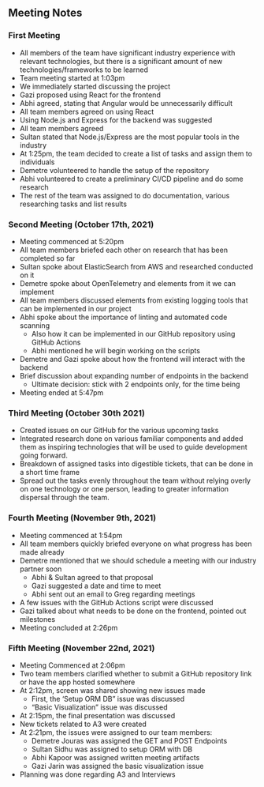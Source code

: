 ## Meeting Notes

### First Meeting

- All members of the team have significant industry experience with relevant technologies, but there is a significant amount of new technologies/frameworks to be learned
- Team meeting started at 1:03pm
- We immediately started discussing the project
- Gazi proposed using React for the frontend
- Abhi agreed, stating that Angular would be unnecessarily difficult
- All team members agreed on using React
- Using Node.js and Express for the backend was suggested
- All team members agreed
- Sultan stated that Node.js/Express are the most popular tools in the industry
- At 1:25pm, the team decided to create a list of tasks and assign them to individuals
- Demetre volunteered to handle the setup of the repository
- Abhi volunteered to create a preliminary CI/CD pipeline and do some research
- The rest of the team was assigned to do documentation, various researching tasks and list results

### Second Meeting (October 17th, 2021)

- Meeting commenced at 5:20pm
- All team members briefed each other on research that has been completed so far
- Sultan spoke about ElasticSearch from AWS and researched conducted on it
- Demetre spoke about OpenTelemetry and elements from it we can implement
- All team members discussed elements from existing logging tools that can be implemented in our project
- Abhi spoke about the importance of linting and automated code scanning
  - Also how it can be implemented in our GitHub repository using GitHub Actions
  - Abhi mentioned he will begin working on the scripts
- Demetre and Gazi spoke about how the frontend will interact with the backend
- Brief discussion about expanding number of endpoints in the backend
  - Ultimate decision: stick with 2 endpoints only, for the time being
- Meeting ended at 5:47pm


### Third Meeting (October 30th 2021)

- Created issues on our GitHub for the various upcoming tasks
- Integrated research done on various familiar components and added them as inspiring technologies that will be used to guide development going forward.
- Breakdown of assigned tasks into digestible tickets, that can be done in a short time frame
- Spread out the tasks evenly throughout the team without relying overly on one technology or one person, leading to greater information dispersal through the team.

### Fourth Meeting (November 9th, 2021)

- Meeting commenced at 1:54pm
- All team members quickly briefed everyone on what progress has been made already
- Demetre mentioned that we should schedule a meeting with our industry partner soon
  - Abhi & Sultan agreed to that proposal
  - Gazi suggested a date and time to meet
  - Abhi sent out an email to Greg regarding meetings
- A few issues with the GitHub Actions script were discussed
- Gazi talked about what needs to be done on the frontend, pointed out milestones
- Meeting concluded at 2:26pm

### Fifth Meeting (November 22nd, 2021)

- Meeting Commenced at 2:06pm
- Two team members clarified whether to submit a GitHub repository link or have the app hosted somewhere
- At 2:12pm, screen was shared showing new issues made
  - First, the ‘Setup ORM DB” issue was discussed
  - “Basic Visualization” issue was discussed
- At 2:15pm, the final presentation was discussed
- New tickets related to A3 were created
- At 2:21pm, the issues were assigned to our team members:
  - Demetre Jouras was assigned the GET and POST Endpoints
  - Sultan Sidhu was assigned to setup ORM with DB
  - Abhi Kapoor was assigned written meeting artifacts
  - Gazi Jarin was assigned the basic visualization issue
- Planning was done regarding A3 and Interviews